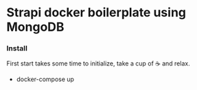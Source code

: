 # Strapi docker boilerplate using MongoDB

### Install

First start takes some time to initialize, take a cup of ☕️ and relax.

- docker-compose up

